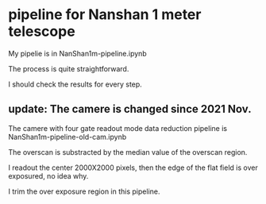# pipeline for Nanshan 1 meter telescope

My pipelie is in NanShan1m-pipeline.ipynb

The process is quite straightforward. 

I should check the results for every step.

## update: The camere is changed since 2021 Nov.

The camere with four gate readout mode data reduction pipeline is NanShan1m-pipeline-old-cam.ipynb

The overscan is substracted by the median value of the overscan region.

I readout the center 2000X2000 pixels, then the edge of the flat field is over exposured, no idea why.

I trim the over exposure region in this pipeline.
